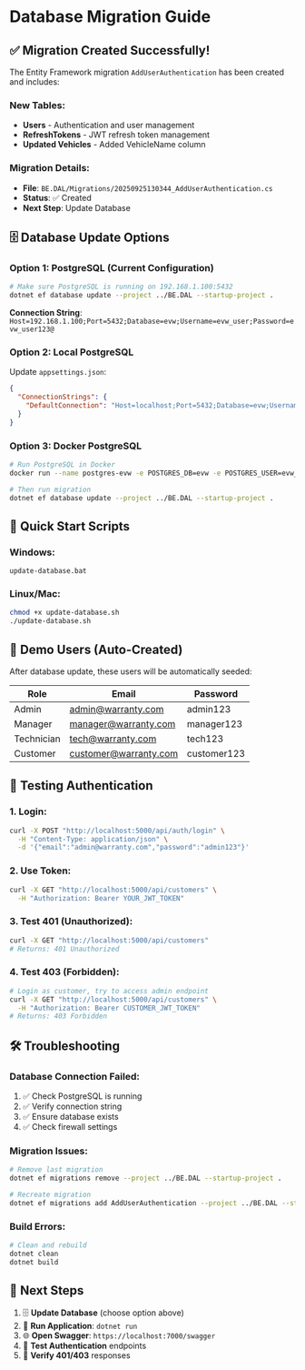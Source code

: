 # Database Migration Guide

## ✅ Migration Created Successfully!

The Entity Framework migration `AddUserAuthentication` has been created and includes:

### New Tables:
- **Users** - Authentication and user management
- **RefreshTokens** - JWT refresh token management  
- **Updated Vehicles** - Added VehicleName column

### Migration Details:
- **File**: `BE.DAL/Migrations/20250925130344_AddUserAuthentication.cs`
- **Status**: ✅ Created
- **Next Step**: Update Database

## 🗄️ Database Update Options

### Option 1: PostgreSQL (Current Configuration)
```bash
# Make sure PostgreSQL is running on 192.168.1.100:5432
dotnet ef database update --project ../BE.DAL --startup-project .
```

**Connection String**: `Host=192.168.1.100;Port=5432;Database=evw;Username=evw_user;Password=evw_user123@`

### Option 2: Local PostgreSQL
Update `appsettings.json`:
```json
{
  "ConnectionStrings": {
    "DefaultConnection": "Host=localhost;Port=5432;Database=evw;Username=postgres;Password=yourpassword"
  }
}
```

### Option 3: Docker PostgreSQL
```bash
# Run PostgreSQL in Docker
docker run --name postgres-evw -e POSTGRES_DB=evw -e POSTGRES_USER=evw_user -e POSTGRES_PASSWORD=evw_user123 -p 5432:5432 -d postgres:13

# Then run migration
dotnet ef database update --project ../BE.DAL --startup-project .
```

## 🚀 Quick Start Scripts

### Windows:
```batch
update-database.bat
```

### Linux/Mac:
```bash
chmod +x update-database.sh
./update-database.sh
```

## 🔐 Demo Users (Auto-Created)

After database update, these users will be automatically seeded:

| Role | Email | Password |
|------|-------|----------|
| Admin | admin@warranty.com | admin123 |
| Manager | manager@warranty.com | manager123 |
| Technician | tech@warranty.com | tech123 |
| Customer | customer@warranty.com | customer123 |

## 🧪 Testing Authentication

### 1. Login:
```bash
curl -X POST "http://localhost:5000/api/auth/login" \
  -H "Content-Type: application/json" \
  -d '{"email":"admin@warranty.com","password":"admin123"}'
```

### 2. Use Token:
```bash
curl -X GET "http://localhost:5000/api/customers" \
  -H "Authorization: Bearer YOUR_JWT_TOKEN"
```

### 3. Test 401 (Unauthorized):
```bash
curl -X GET "http://localhost:5000/api/customers"
# Returns: 401 Unauthorized
```

### 4. Test 403 (Forbidden):
```bash
# Login as customer, try to access admin endpoint
curl -X GET "http://localhost:5000/api/customers" \
  -H "Authorization: Bearer CUSTOMER_JWT_TOKEN"
# Returns: 403 Forbidden
```

## 🛠️ Troubleshooting

### Database Connection Failed:
1. ✅ Check PostgreSQL is running
2. ✅ Verify connection string
3. ✅ Ensure database exists
4. ✅ Check firewall settings

### Migration Issues:
```bash
# Remove last migration
dotnet ef migrations remove --project ../BE.DAL --startup-project .

# Recreate migration  
dotnet ef migrations add AddUserAuthentication --project ../BE.DAL --startup-project .
```

### Build Errors:
```bash
# Clean and rebuild
dotnet clean
dotnet build
```

## 📝 Next Steps

1. 🗄️ **Update Database** (choose option above)
2. 🚀 **Run Application**: `dotnet run`
3. 🌐 **Open Swagger**: `https://localhost:7000/swagger`
4. 🔐 **Test Authentication** endpoints
5. 🧪 **Verify 401/403** responses
